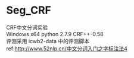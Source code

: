 # Seg_CRF
CRF中文分词实验   
Windows x64 python 2.7.9 CRF++-0.58   
评测采用 icwb2-data 中的评测脚本   
ref:http://www.52nlp.cn/中文分词入门之字标注法4
